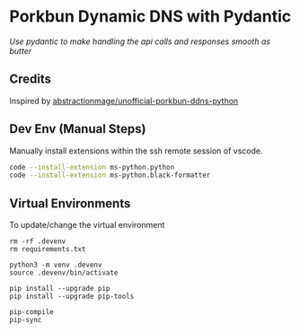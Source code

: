 # Porkbun Dynamic DNS with Pydantic
*Use pydantic to make handling the api calls and responses smooth as butter*

## Credits
Inspired by [abstractionmage/unofficial-porkbun-ddns-python](https://github.com/abstractionmage/unofficial-porkbun-ddns-python)


## Dev Env (Manual Steps)
Manually install extensions within the ssh remote session of vscode.
```sh
code --install-extension ms-python.python
code --install-extension ms-python.black-formatter
```

## Virtual Environments
To update/change the virtual environment
```
rm -rf .devenv
rm requirements.txt

python3 -m venv .devenv
source .devenv/bin/activate

pip install --upgrade pip
pip install --upgrade pip-tools

pip-compile
pip-sync
```
